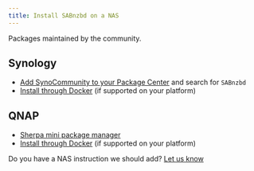 ```yaml
---
title: Install SABnzbd on a NAS
---
```


Packages maintained by the community.

## Synology

* [Add SynoCommunity to your Package Center](https://synocommunity.com/#easy-install) and search for `SABnzbd`
* [Install through Docker](/wiki/installation/install-unix) (if supported on your platform)

## QNAP

* [Sherpa mini package manager](https://git.io/sherpa)
* [Install through Docker](/wiki/installation/install-unix) (if supported on your platform)

Do you have a NAS instruction we should add? [Let us know](https://github.com/sabnzbd/sabnzbd.github.io/issues/new?title=Improve%3A+Install+SABnzbdon+a+NAS&body=%23%23+URL%3A+%2Fwiki%2Finstallation%2Finstall-nas.html%0A%0AImprovement:%0A)
